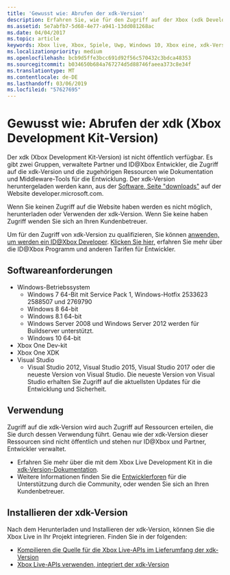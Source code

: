 ```yaml
---
title: 'Gewusst wie: Abrufen der xdk-Version'
description: Erfahren Sie, wie für den Zugriff auf der Xbox (xdk Developer Kit-Version) als verwaltete Partner erhalten.
ms.assetid: 5e7abfb7-5d68-4e77-a941-13dd081268ac
ms.date: 04/04/2017
ms.topic: article
keywords: Xbox live, Xbox, Spiele, Uwp, Windows 10, Xbox eine, xdk-Version
ms.localizationpriority: medium
ms.openlocfilehash: bcb9d5ffe3bcc691d92f56c570432c3bdca48353
ms.sourcegitcommit: b034650b684a767274d5d88746faeea373c8e34f
ms.translationtype: MT
ms.contentlocale: de-DE
ms.lasthandoff: 03/06/2019
ms.locfileid: "57627695"
---
```

# <a name="how-to-get-the-xbox-development-kit-xdk"></a>Gewusst wie: Abrufen der xdk (Xbox Development Kit-Version)

Der xdk (Xbox Development Kit-Version) ist nicht öffentlich verfügbar. Es gibt zwei Gruppen, verwaltete Partner und ID@Xbox Entwickler, die Zugriff auf die xdk-Version und die zugehörigen Ressourcen wie Dokumentation und Middleware-Tools für die Entwicklung. Der xdk-Version heruntergeladen werden kann, aus der [Software, Seite "downloads"](https://developer.microsoft.com/en-us/games/xbox/partner/resources-softwaredownloads) auf der Website developer.microsoft.com.

Wenn Sie keinen Zugriff auf die Website haben werden es nicht möglich, herunterladen oder Verwenden der xdk-Version. Wenn Sie keine haben Zugriff wenden Sie sich an Ihren Kundenbetreuer.

Um für den Zugriff von xdk-Version zu qualifizieren, Sie können [anwenden, um werden ein ID@Xbox Developer](https://www.xbox.com/en-us/Developers/id).
[Klicken Sie hier,](../developer-program-overview.md) erfahren Sie mehr über die ID@Xbox Programm und anderen Tarifen für Entwickler.

## <a name="software-requirements"></a>Softwareanforderungen

- Windows-Betriebssystem
    - Windows 7 64-Bit mit Service Pack 1, Windows-Hotfix 2533623 2588507 und 2769790
    - Windows 8 64-bit
    - Windows 8.1 64-bit
    - Windows Server 2008 und Windows Server 2012 werden für Buildserver unterstützt.
    - Windows 10 64-bit
- Xbox One Dev-kit
- Xbox One XDK
- Visual Studio
    - Visual Studio 2012, Visual Studio 2015, Visual Studio 2017 oder die neueste Version von Visual Studio. Die neueste Version von Visual Studio erhalten Sie Zugriff auf die aktuellsten Updates für die Entwicklung und Sicherheit.

## <a name="use"></a>Verwendung

Zugriff auf die xdk-Version wird auch Zugriff auf Ressourcen erteilen, die Sie durch dessen Verwendung führt. Genau wie der xdk-Version dieser Ressourcen sind nicht öffentlich und stehen nur ID@Xbox und Partner, Entwickler verwaltet.

- Erfahren Sie mehr über die mit dem Xbox Live Development Kit in die [xdk-Version-Dokumentation](https://developer.microsoft.com/en-us/games/xbox/partner/development-documentation).
- Weitere Informationen finden Sie die [Entwicklerforen](https://forums.xboxlive.com/index.html) für die Unterstützung durch die Community, oder wenden Sie sich an Ihren Kundenbetreuer.

## <a name="install-the-xdk"></a>Installieren der xdk-Version

Nach dem Herunterladen und Installieren der xdk-Version, können Sie die Xbox Live in Ihr Projekt integrieren.  Finden Sie in der folgenden:
- [Kompilieren die Quelle für die Xbox Live-APIs im Lieferumfang der xdk-Version](compile-the-xdk-xbox-live-api-source.md)
- [Xbox Live-APIs verwenden, integriert der xdk-Version](using-xbox-live-apis-built-into-the-xdk.md)